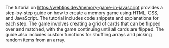 The tutorial on https://webtips.dev/memory-game-in-javascript provides a step-by-step guide on how to create a memory game using HTML, CSS, and JavaScript. The tutorial includes code snippets and explanations for each step. The game involves creating a grid of cards that can be flipped over and matched, with the game continuing until all cards are flipped. The guide also includes custom functions for shuffling arrays and picking random items from an array.
